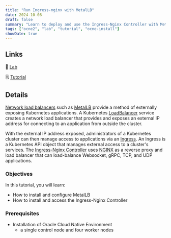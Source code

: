 ```yaml
---
title: "Run Ingress-nginx with MetalLB"
date: 2024-10-08
draft: false
summary: "Learn to deploy and use the Ingress-Nginx Controller with MetalLB on Oracle Cloud Native Environment."
tags: ["ocne2", "lab", "tutorial", "ocne-install"]
showDate: true
---
```


## Links

:crescent_moon: [Lab](https://luna.oracle.com/lab/5b1cf1fd-fb87-4e7b-aa67-f19f5114d104)

:spiral_notepad: [Tutorial](https://docs.oracle.com/en/learn/ocne2-metallb-ingress-nginx)

## Details

[Network load balancers](https://kubernetes.io/docs/concepts/services-networking/) such as [MetalLB](https://metallb.universe.tf/) provide a method of externally exposing Kubernetes applications. A Kubernetes [LoadBalancer](https://kubernetes.io/docs/concepts/services-networking/service/#loadbalancer) service creates a network load balancer that provides and exposes an external IP address for connecting to an application from outside the cluster.

With the external IP address exposed, administrators of a Kubernetes cluster can then manage access to applications via an [Ingress](https://kubernetes.io/docs/concepts/services-networking/ingress/). An Ingress is a Kubernetes API object that manages external access to a cluster's services. The [Ingress-Nginx Controller](https://kubernetes.github.io/ingress-nginx/) uses [NGINX](https://nginx.org/) as a reverse proxy and load balancer that can load-balance Websocket, gRPC, TCP, and UDP applications.

### Objectives

In this tutorial, you will learn:

- How to install and configure MetalLB
- How to install and access the Ingress-Nginx Controller

### Prerequisites

- Installation of Oracle Cloud Native Environment
  - a single control node and four worker nodes
